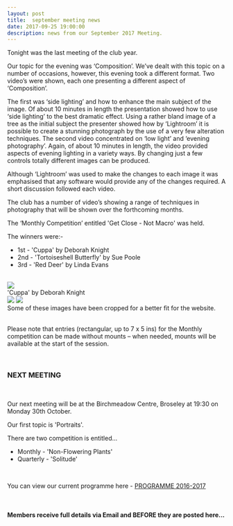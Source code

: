 ```yaml
---
layout: post
title:  september meeting news
date: 2017-09-25 19:00:00
description: news from our September 2017 Meeting.
---
```

Tonight was the last meeting of the club year.

Our topic for the evening was ‘Composition’. We’ve dealt with this topic on a number of occasions, however, this evening took a different format. Two video’s were shown, each one presenting a different aspect of ‘Composition’.

The first was ‘side lighting’ and how to enhance the main subject of the image. Of about 10 minutes in length the presentation showed how to use ‘side lighting’ to the best dramatic effect. Using a rather bland image of a tree as the initial subject the presenter showed how by  ‘Lightroom’ it is possible to create a stunning photograph by the use of a very few alteration techniques.
The second video concentrated on ‘low light’ and ‘evening photography’. Again, of about 10 minutes in length, the video provided aspects of evening lighting in a variety ways. By changing just a few controls totally different images can be produced. 

Although ‘Lightroom’ was used to make the changes to each image it was emphasised that any software would provide any of the changes required.
A short discussion followed each video.

The club has a number of video’s showing a range of techniques in photography that will be shown over the forthcoming months.


The ‘Monthly Competition’ entitled 'Get Close - Not Macro' was held.

The winners were:-

<ul>
	<li>1st - 'Cuppa' by Deborah Knight</li>
	<li>2nd - 'Tortoiseshell Butterfly' by Sue Poole</li>
	<li>3rd - 'Red Deer' by Linda Evans</li>
</ul>

<br>

<div class="img_row">
	<img class="col three" src="{{ site.baseurl }}/assets/img/Cuppa.jpg">
</div>
<div class="col three caption">
	'Cuppa' by Deborah Knight
</div>

<div class="img_row">
	<img class="col two" src="{{ site.baseurl }}/assets/img/Tortoiseshell_Butterfly.jpg">
	<img class="col one" src="{{ site.baseurl }}/assets/img/Red_Deer.jpg">
</div>
<div class="col three caption">
	Some of these images have been cropped for a better fit for the website.
</div>

<br>

Please note that entries (rectangular, up to 7 x 5 ins) for the Monthly competition can be made without mounts – when needed, mounts will be available at the start of the session. 

<br>

### NEXT MEETING
<br>

Our next meeting will be at the Birchmeadow Centre, Broseley at 19:30 on Monday 30th October. 

Our first topic is 'Portraits'.

There are two competition is entitled...
<ul>
<li>Monthly - 'Non-Flowering Plants'</li>
<li>Quarterly - 'Solitude'</li>
</ul>

<br>

You can view our current programme here - <a href="{{ site.baseurl }}/programme/2016-09-01-Forward-Programme-2016-2017">PROGRAMME 2016-2017</a>

<br>

#### Members receive full details via Email and BEFORE they are posted here...

<br>